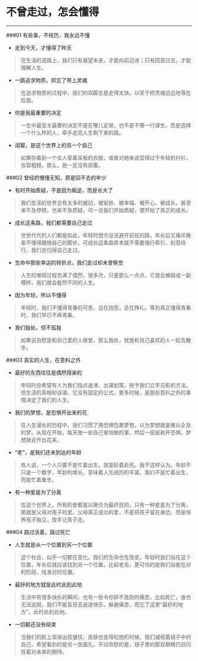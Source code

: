 ﻿# 不曾走过，怎会懂得


---
###01 有些事，不经历，我永远不懂

- 走到今天，才懂得了昨天

> 在生活的道路上，我们只有展望未来，才能向前迈进；只有回首过去，才能理解人生。

- 一路追求物质，却忘了带上灵魂

> 在追求物质的过程中，我们的双脚总是走得太快，以至于把灵魂远远地落在后面。

- 你是我最重要的决定

> 一生中最至关最要的决定不是在哪儿定居，也不是干哪一行谋生，而是选择一个什么样的人，牵手走完人生剩下来的路。

- 闺蜜，是这个世界上的另一个自己

> 如果你看到一个女人穿着呆板的衣服，或者对她来说显得过于年轻的衬衫，妆容粗糙，那么，她一定没有闺蜜。

###02 曾经的懵懂无知，原是回不去的年少


- 有时开始质疑，不是因为叛逆，而是长大了

>我们生活的世界总有太多的被动，被安排、被幸福、被开心、被成长，甚至来不及停顿，也来不及质疑。可一旦我们开始质疑，便开始了真正的成长。

- 成长这条路，我们都需要自己走过

> 世世代代的人们都是如此，年轻时想方设法避开前任的路，年长后又痛斥晚辈不懂得跟随自己的脚步。可成长这条路原本就不需要强行牵引、刻意绕行，我们总归得自己走过。

- 生命中那些幸运的转折点，我们走过却未曾察觉

> 人生的堆砌过程充满了偶然，很多次，只差那么一点点，它就会被砌成一副模样，我们就会截然不同的人生。

- 因为年轻，所以不懂得

> 年轻时，我们不懂得青春的可贵，总在抱怨，总在挣扎。等到真正懂得青春时，我们早已不再青春。

- 我们独处，但不孤独

> 如果说自慰是和自己爱的人做爱，那么独处，就是和自己喜欢的人一起去散步。

###03 真实的人生，在意料之外

- 最好的东西往往是偶然得来的

> 年轻时总希望有人为我们指点迷津、出谋划策，授予我们立竿见影的方法。但生活的真相却诙谐，它没有固定的公式，更多时候，是那些意料之外的事情决定了我们的人生。

- 我们的梦想，是恐惧开出来的花

>在人生漫长的历程中，我们习惯了用恐惧包裹梦想，以为梦想就是难以企及的梦。从现在开始，每天做一些自己害怕做的事，然后一层层剥开恐惧，梦想就会开出花来。

- “老”，是我们还未到达的年龄

>有人说，一个人只要不是忙着出生，就是赶着赴死。我不这样认为。年龄不只是一个数字，年龄的增长，意味着人生阅历的丰富。我们不是忙着出生，而是忙着重生。

- 有一种爱是为了分离

>在这个世界上，所有的爱都是以聚合为最终目的，只有一种爱是为了分离，那就是父母对孩子的爱。父母真正成功的爱，不是把孩子留在身边，而是培养孩子独立，放手让孩子走。 


###04 路过活着，路过死亡
- 人生就是从一个位置到另一个位置

>这个社会，似乎一切都在变化。我们的生命也在改变。年轻时我们站在这个位置，年长后就应该找到另一个位置。比起老去，更可怕的是我们没能在对的阶段，找准对的位置。

- 最好的地方就是此时此刻此地

>生活中有很多快乐的瞬间，也有一些令你猝不及防的痛苦，比如死亡，谁也无法逃脱。我们不能盲目去追逐快乐，躲避痛苦，而忘了这里“最好的地方”，此时此刻此地。

- 一切都还没有结束

>当我们的脸上渐渐出现皱纹，皮肤也变得松弛的时候，我们凝视着镜子中的自己，希望看到的是另一张面孔。不过欣慰的是，镜子里的那双眼睛仍旧闪烁着对未来的期待。







